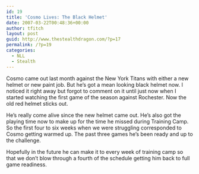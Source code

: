 ```yaml
---
id: 19
title: 'Cosmo Lives: The Black Helmet'
date: 2007-03-22T00:48:36+00:00
author: tfitch
layout: post
guid: http://www.thestealthdragon.com/?p=17
permalink: /?p=19
categories:
  - NLL
  - Stealth
---
```

Cosmo came out last month against the New York Titans with either a new helmet or new paint job. But he&#8217;s got a mean looking black helmet now. I noticed it right away but forgot to comment on it until just now when I started watching the first game of the season against Rochester. Now the old red helmet sticks out.

He&#8217;s really come alive since the new helmet came out. He&#8217;s also got the playing time now to make up for the time he missed during Training Camp. So the first four to six weeks when we were struggling corresponded to Cosmo getting warmed up. The past three games he&#8217;s been ready and up to the challenge.

Hopefully in the future he can make it to every week of training camp so that we don&#8217;t blow through a fourth of the schedule getting him back to full game readiness.